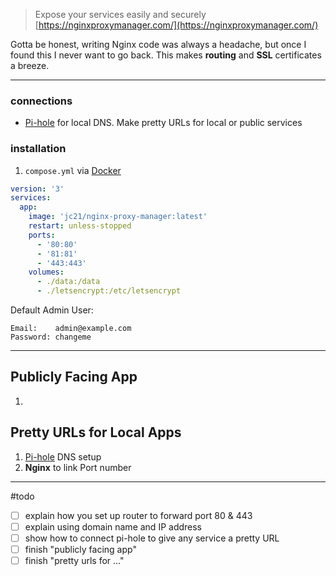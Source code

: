 
> Expose your services easily and securely [https://nginxproxymanager.com/](https://nginxproxymanager.com/)

Gotta be honest, writing Nginx code was always a headache, but once I found this I never want to go back. This makes **routing** and **SSL** certificates a breeze.  

---

### connections
- [Pi-hole](%F0%9F%93%81developer/Home%20Lab%20%F0%9F%8F%A0/Pi-hole.md) for local DNS. Make pretty URLs for local or public services

### installation
1. `compose.yml` via [Docker](%F0%9F%93%81developer/Home%20Lab%20%F0%9F%8F%A0/Docker.md) 
```yaml
version: '3'
services:
  app:
    image: 'jc21/nginx-proxy-manager:latest'
    restart: unless-stopped
    ports:
      - '80:80'
      - '81:81'
      - '443:443'
    volumes:
      - ./data:/data
      - ./letsencrypt:/etc/letsencrypt
```

Default Admin User:
```
Email:    admin@example.com
Password: changeme
```

---

## Publicly Facing App
1. 

## Pretty URLs for Local Apps
1. [Pi-hole](%F0%9F%93%81developer/Home%20Lab%20%F0%9F%8F%A0/Pi-hole.md) DNS setup
2. **Nginx** to link Port number 

---

#todo 
- [ ] explain how you set up router to forward port 80 & 443
- [ ] explain using domain name and IP address
- [ ] show how to connect pi-hole to give any service a pretty URL
- [ ] finish "publicly facing app"
- [ ] finish "pretty urls for ..."